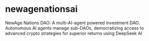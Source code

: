 # newagenationsai
NewAge Nations DAO: A multi-AI-agent powered investment DAO. Autonomous AI agents manage sub-DAOs, democratizing access to advanced crypto strategies for superior returns using DeepSeek AI
